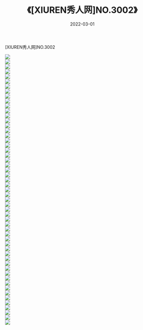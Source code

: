 ﻿---
layout: post
title:  《[XIUREN秀人网]NO.3002》
date:   2022-03-01
img: http://img.660000.xyz/Sharelink/秀人网/秀人网第04部分/[XIUREN秀人网]NO.3002/000.jpg
categories: [美女, 清纯, 唯美]
---

[XIUREN秀人网]NO.3002

 ![](http://img.660000.xyz/Sharelink/秀人网/秀人网第04部分/[XIUREN秀人网]NO.3002/001.jpg) <br>![](http://img.660000.xyz/Sharelink/秀人网/秀人网第04部分/[XIUREN秀人网]NO.3002/002.jpg) <br>![](http://img.660000.xyz/Sharelink/秀人网/秀人网第04部分/[XIUREN秀人网]NO.3002/003.jpg) <br>![](http://img.660000.xyz/Sharelink/秀人网/秀人网第04部分/[XIUREN秀人网]NO.3002/004.jpg) <br>![](http://img.660000.xyz/Sharelink/秀人网/秀人网第04部分/[XIUREN秀人网]NO.3002/005.jpg) <br>![](http://img.660000.xyz/Sharelink/秀人网/秀人网第04部分/[XIUREN秀人网]NO.3002/006.jpg) <br>![](http://img.660000.xyz/Sharelink/秀人网/秀人网第04部分/[XIUREN秀人网]NO.3002/007.jpg) <br>![](http://img.660000.xyz/Sharelink/秀人网/秀人网第04部分/[XIUREN秀人网]NO.3002/008.jpg) <br>![](http://img.660000.xyz/Sharelink/秀人网/秀人网第04部分/[XIUREN秀人网]NO.3002/009.jpg) <br>![](http://img.660000.xyz/Sharelink/秀人网/秀人网第04部分/[XIUREN秀人网]NO.3002/010.jpg) <br>![](http://img.660000.xyz/Sharelink/秀人网/秀人网第04部分/[XIUREN秀人网]NO.3002/011.jpg) <br>![](http://img.660000.xyz/Sharelink/秀人网/秀人网第04部分/[XIUREN秀人网]NO.3002/012.jpg) <br>![](http://img.660000.xyz/Sharelink/秀人网/秀人网第04部分/[XIUREN秀人网]NO.3002/013.jpg) <br>![](http://img.660000.xyz/Sharelink/秀人网/秀人网第04部分/[XIUREN秀人网]NO.3002/014.jpg) <br>![](http://img.660000.xyz/Sharelink/秀人网/秀人网第04部分/[XIUREN秀人网]NO.3002/015.jpg) <br>![](http://img.660000.xyz/Sharelink/秀人网/秀人网第04部分/[XIUREN秀人网]NO.3002/016.jpg) <br>![](http://img.660000.xyz/Sharelink/秀人网/秀人网第04部分/[XIUREN秀人网]NO.3002/017.jpg) <br>![](http://img.660000.xyz/Sharelink/秀人网/秀人网第04部分/[XIUREN秀人网]NO.3002/018.jpg) <br>![](http://img.660000.xyz/Sharelink/秀人网/秀人网第04部分/[XIUREN秀人网]NO.3002/019.jpg) <br>![](http://img.660000.xyz/Sharelink/秀人网/秀人网第04部分/[XIUREN秀人网]NO.3002/020.jpg) <br>![](http://img.660000.xyz/Sharelink/秀人网/秀人网第04部分/[XIUREN秀人网]NO.3002/021.jpg) <br>![](http://img.660000.xyz/Sharelink/秀人网/秀人网第04部分/[XIUREN秀人网]NO.3002/022.jpg) <br>![](http://img.660000.xyz/Sharelink/秀人网/秀人网第04部分/[XIUREN秀人网]NO.3002/023.jpg) <br>![](http://img.660000.xyz/Sharelink/秀人网/秀人网第04部分/[XIUREN秀人网]NO.3002/024.jpg) <br>![](http://img.660000.xyz/Sharelink/秀人网/秀人网第04部分/[XIUREN秀人网]NO.3002/025.jpg) <br>![](http://img.660000.xyz/Sharelink/秀人网/秀人网第04部分/[XIUREN秀人网]NO.3002/026.jpg) <br>![](http://img.660000.xyz/Sharelink/秀人网/秀人网第04部分/[XIUREN秀人网]NO.3002/027.jpg) <br>![](http://img.660000.xyz/Sharelink/秀人网/秀人网第04部分/[XIUREN秀人网]NO.3002/028.jpg) <br>![](http://img.660000.xyz/Sharelink/秀人网/秀人网第04部分/[XIUREN秀人网]NO.3002/029.jpg) <br>![](http://img.660000.xyz/Sharelink/秀人网/秀人网第04部分/[XIUREN秀人网]NO.3002/030.jpg) <br>![](http://img.660000.xyz/Sharelink/秀人网/秀人网第04部分/[XIUREN秀人网]NO.3002/031.jpg) <br>![](http://img.660000.xyz/Sharelink/秀人网/秀人网第04部分/[XIUREN秀人网]NO.3002/032.jpg) <br>![](http://img.660000.xyz/Sharelink/秀人网/秀人网第04部分/[XIUREN秀人网]NO.3002/033.jpg) <br>![](http://img.660000.xyz/Sharelink/秀人网/秀人网第04部分/[XIUREN秀人网]NO.3002/034.jpg) <br>![](http://img.660000.xyz/Sharelink/秀人网/秀人网第04部分/[XIUREN秀人网]NO.3002/035.jpg) <br>![](http://img.660000.xyz/Sharelink/秀人网/秀人网第04部分/[XIUREN秀人网]NO.3002/036.jpg) <br>![](http://img.660000.xyz/Sharelink/秀人网/秀人网第04部分/[XIUREN秀人网]NO.3002/037.jpg) <br>![](http://img.660000.xyz/Sharelink/秀人网/秀人网第04部分/[XIUREN秀人网]NO.3002/038.jpg) <br>![](http://img.660000.xyz/Sharelink/秀人网/秀人网第04部分/[XIUREN秀人网]NO.3002/039.jpg) <br>![](http://img.660000.xyz/Sharelink/秀人网/秀人网第04部分/[XIUREN秀人网]NO.3002/040.jpg) <br>![](http://img.660000.xyz/Sharelink/秀人网/秀人网第04部分/[XIUREN秀人网]NO.3002/041.jpg) <br>![](http://img.660000.xyz/Sharelink/秀人网/秀人网第04部分/[XIUREN秀人网]NO.3002/042.jpg) <br>![](http://img.660000.xyz/Sharelink/秀人网/秀人网第04部分/[XIUREN秀人网]NO.3002/043.jpg) <br>![](http://img.660000.xyz/Sharelink/秀人网/秀人网第04部分/[XIUREN秀人网]NO.3002/044.jpg) <br>![](http://img.660000.xyz/Sharelink/秀人网/秀人网第04部分/[XIUREN秀人网]NO.3002/045.jpg) <br>![](http://img.660000.xyz/Sharelink/秀人网/秀人网第04部分/[XIUREN秀人网]NO.3002/046.jpg) <br>![](http://img.660000.xyz/Sharelink/秀人网/秀人网第04部分/[XIUREN秀人网]NO.3002/047.jpg) <br>![](http://img.660000.xyz/Sharelink/秀人网/秀人网第04部分/[XIUREN秀人网]NO.3002/048.jpg) <br>![](http://img.660000.xyz/Sharelink/秀人网/秀人网第04部分/[XIUREN秀人网]NO.3002/049.jpg) <br>![](http://img.660000.xyz/Sharelink/秀人网/秀人网第04部分/[XIUREN秀人网]NO.3002/050.jpg) <br>![](http://img.660000.xyz/Sharelink/秀人网/秀人网第04部分/[XIUREN秀人网]NO.3002/051.jpg) <br>![](http://img.660000.xyz/Sharelink/秀人网/秀人网第04部分/[XIUREN秀人网]NO.3002/052.jpg) <br>![](http://img.660000.xyz/Sharelink/秀人网/秀人网第04部分/[XIUREN秀人网]NO.3002/053.jpg) <br>![](http://img.660000.xyz/Sharelink/秀人网/秀人网第04部分/[XIUREN秀人网]NO.3002/054.jpg) <br>![](http://img.660000.xyz/Sharelink/秀人网/秀人网第04部分/[XIUREN秀人网]NO.3002/055.jpg) <br>